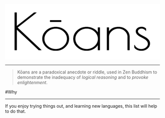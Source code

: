 ![alt text](koans.png "kōans")
________________________________

> Kōans are a paradoxical anecdote or riddle, used in Zen Buddhism to demonstrate the inadequacy of _logical reasoning_ and to _provoke enlightenment_. 

#Why
____
If you enjoy trying things out, and learning new languages, this list will help to do that.


